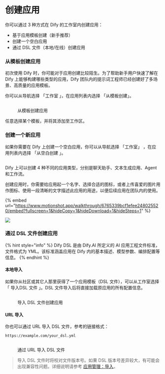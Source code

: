 # 创建应用

你可以通过 3 种方式在 Dify 的工作室内创建应用：

* 基于应用模板创建（新手推荐）
* 创建一个空白应用
* 通过 DSL 文件（本地/在线）创建应用

### 从模板创建应用

初次使用 Dify 时，你可能对于应用创建比较陌生。为了帮助新手用户快速了解在 Dify 上能够构建哪些类型的应用，Dify 团队内的提示词工程师已经创建好了多场景、高质量的应用模板。

你可以从导航选择 「工作室 」，在应用列表内选择 「从模板创建」。

<figure><img src="../../.gitbook/assets/image (219).png" alt=""><figcaption><p>从模板创建应用</p></figcaption></figure>

任意选择某个模板，并将其添加至工作区。

### 创建一个新应用

如果你需要在 Dify 上创建一个空白应用，你可以从导航选择 「工作室」 ，在应用列表内选择 「从空白创建 」。

<figure><img src="https://assets-docs.dify.ai/2024/12/bfee6805544a811553c5fe8d28227694.png" alt=""><figcaption></figcaption></figure>

Dify 上可以创建 4 种不同的应用类型，分别是聊天助手、文本生成应用、Agent 和工作流。

创建应用时，你需要给应用起一个名字、选择合适的图标，或者上传喜爱的图片用作图标、使用一段清晰的文字描述此应用的用途，以便后续应用在团队内的使用。

{% embed url="https://www.motionshot.app/walkthrough/6765339bcf1efee248025520/embed?fullscreen=1&hideCopy=1&hideDownload=1&hideSteps=1" %}

![](https://assets-docs.dify.ai/2024/12/1429eb56e0082c281f7aaeb48e72cb0f.png)

### 通过 DSL 文件创建应用

{% hint style="info" %}
Dify DSL 是由 Dify.AI 所定义的 AI 应用工程文件标准，文件格式为 YML。该标准涵盖应用在 Dify 内的基本描述、模型参数、编排配置等信息。
{% endhint %}

#### 本地导入

如果你从社区或其它人那里获得了一个应用模板（DSL 文件），可以从工作室选择 「 导入DSL 文件 」。DSL 文件导入后将直接加载原应用的所有配置信息。

<figure><img src="../../.gitbook/assets/import-dsl-file.png" alt=""><figcaption><p>导入 DSL 文件创建应用</p></figcaption></figure>

#### URL 导入

你也可以通过 URL 导入 DSL 文件，参考的链接格式：

```url
https://example.com/your_dsl.yml
```

<figure><img src="../../.gitbook/assets/import-dsl-from-url.jpeg" alt=""><figcaption><p>通过 URL 导入 DSL 文件</p></figcaption></figure>

> 导入 DSL 文件时将校对文件版本号。如果 DSL 版本号差异较大，有可能会出现兼容性问题。详细说明请参考 [应用管理：导入](https://docs.dify.ai/zh-hans/guides/management/app-management#dao-ru-ying-yong)。
